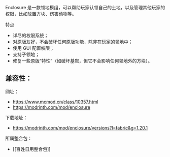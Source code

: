 Enclosure 是一款领地模组，可以帮助玩家认领自己的土地，以及管理其他玩家的权限，比如放置方块、伤害动物等。

特点

- 详尽的权限系统；
- 对原版友好，不会破坏任何原版功能，除非在玩家的领地中；
- 使用 GUI 配置权限；
- 支持子领地；
- 修复一些原版“特性”（如破坏基岩，但它不会影响任何领地外的方块）。
  
兼容性：
- 

网址：
- https://www.mcmod.cn/class/10357.html
- https://modrinth.com/mod/enclosure

下载地址：
- https://modrinth.com/mod/enclosure/versions?l=fabric&g=1.20.1

所属整合包：
- [[百姓日用整合包]]